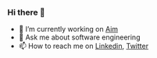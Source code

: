 ### Hi there 👋

- 🔭 I’m currently working on [Aim](https://aimstack.io/)
- 💬 Ask me about software engineering
- 📫 How to reach me on [Linkedin](https://www.linkedin.com/in/hamikhambardzumyan/), [Twitter](https://twitter.com/hamik25)

<!--
**Hamik25/Hamik25** is a ✨ _special_ ✨ repository because its `README.md` (this file) appears on your GitHub profile.

Here are some ideas to get you started:


- 🌱 I’m currently learning ...
- 🤔 I’m looking for help with ...
- 👯 I’m looking to collaborate on
- 💬 Ask me about ...
- 😄 Pronouns: ...
- ⚡ Fun fact: ...
-->

